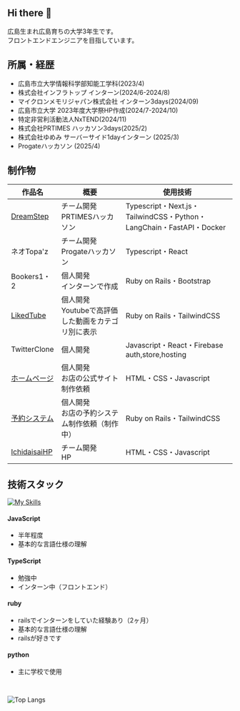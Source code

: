 ## Hi there 👋
広島生まれ広島育ちの大学3年生です。<br/>
フロントエンドエンジニアを目指しています。

## 所属・経歴
- 広島市立大学情報科学部知能工学科(2023/4)
- 株式会社インフラトップ インターン(2024/6-2024/8)
- マイクロンメモリジャパン株式会社 インターン3days(2024/09)
- 広島市立大学 2023年度大学祭HP作成(2024/7-2024/10)
- 特定非営利活動法人NxTEND(2024/11)
- 株式会社PRTIMES ハッカソン3days(2025/2)
- 株式会社ゆめみ サーバーサイド1dayインターン (2025/3)
- Progateハッカソン (2025/4)

## 制作物
| 作品名 | 概要 | 使用技術 |
| ---- | ---- | ---- |
| [DreamStep](https://github.com/vyuma/dream_step) | チーム開発 <br/> PRTIMESハッカソン| Typescript・Next.js・TailwindCSS・Python・LangChain・FastAPI・Docker |
| ネオTopa'z | チーム開発<br> Progateハッカソン | Typescript・React |
| Bookers1・2 | 個人開発 <br/> インターンで作成 | Ruby on Rails・Bootstrap |
| [LikedTube](https://github.com/hina81/youtube-extraction) | 個人開発 <br/> Youtubeで高評価した動画をカテゴリ別に表示 | Ruby on Rails・TailwindCSS |
| TwitterClone | 個人開発 | Javascript・React・Firebase auth,store,hosting |
| [ホームページ](https://yokogawa-comfy.web.app/) | 個人開発 <br/> お店の公式サイト制作依頼 | HTML・CSS・Javascript |
| [予約システム](https://github.com/hina81/reservation_system) | 個人開発 <br/> お店の予約システム制作依頼（制作中） | Ruby on Rails・TailwindCSS |
| [IchidaisaiHP](https://ichidaisai.com) | チーム開発 <br/> HP| HTML・CSS・Javascript |

## 技術スタック
[![My Skills](https://skillicons.dev/icons?i=html,css,js,ts,react,nextjs,rails,ruby,py,github,notion,vscode)](https://skillicons.dev)
<br/>

#### JavaScript
- 半年程度
- 基本的な言語仕様の理解

#### TypeScript
- 勉強中
- インターン中（フロントエンド）

#### ruby
- railsでインターンをしていた経験あり（2ヶ月）
- 基本的な言語仕様の理解
- railsが好きです

#### python
- 主に学校で使用
<br/>

![Top Langs](https://github-readme-stats.vercel.app/api/top-langs/?username=hina81&layout=compact)

